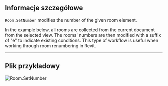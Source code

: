 ## Informacje szczegółowe
`Room.SetNumber` modifies the number of the given room element.

In the example below, all rooms are collected from the current document from the selected view. The rooms' numbers are then modified with a suffix of "e" to indicate existing conditions. This type of workflow is useful when working through room renumbering in Revit.
___
## Plik przykładowy

![Room.SetNumber](./Revit.Elements.Room.SetNumber_img.jpg)
